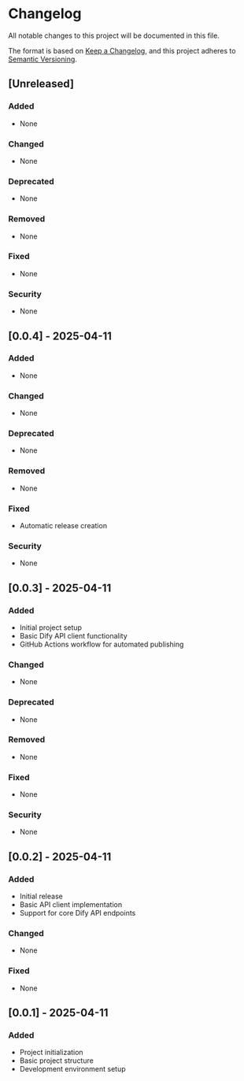 # Changelog

All notable changes to this project will be documented in this file.

The format is based on [Keep a Changelog](https://keepachangelog.com/en/1.0.0/),
and this project adheres to [Semantic Versioning](https://semver.org/spec/v2.0.0.html).

## [Unreleased]

### Added
- None

### Changed
- None

### Deprecated
- None

### Removed
- None

### Fixed
- None

### Security
- None

## [0.0.4] - 2025-04-11

### Added
- None

### Changed
- None

### Deprecated
- None

### Removed
- None

### Fixed
- Automatic release creation

### Security
- None

## [0.0.3] - 2025-04-11

### Added
- Initial project setup
- Basic Dify API client functionality
- GitHub Actions workflow for automated publishing

### Changed
- None

### Deprecated
- None

### Removed
- None

### Fixed
- None

### Security
- None

## [0.0.2] - 2025-04-11

### Added
- Initial release
- Basic API client implementation
- Support for core Dify API endpoints

### Changed
- None

### Fixed
- None

## [0.0.1] - 2025-04-11

### Added
- Project initialization
- Basic project structure
- Development environment setup 